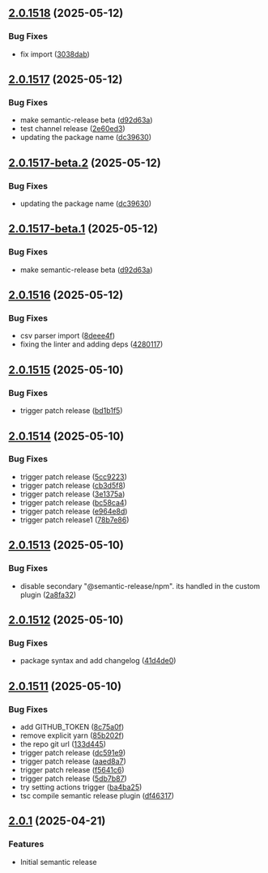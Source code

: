 ## [2.0.1518](https://github.com/eco/er-test/compare/v2.0.1517...v2.0.1518) (2025-05-12)


### Bug Fixes

* fix import ([3038dab](https://github.com/eco/er-test/commit/3038dabe4a3907a634f185799f541e9e4309a54c))

## [2.0.1517](https://github.com/eco/er-test/compare/v2.0.1516...v2.0.1517) (2025-05-12)


### Bug Fixes

* make semantic-release beta ([d92d63a](https://github.com/eco/er-test/commit/d92d63a99364fb80ce84c22d539a55c29d000b53))
* test channel release ([2e60ed3](https://github.com/eco/er-test/commit/2e60ed332f4a2432f8a8fdc49afbfe0b0d799087))
* updating the package name ([dc39630](https://github.com/eco/er-test/commit/dc39630ef6dc900cc8250355cac9f4037b0338d9))

## [2.0.1517-beta.2](https://github.com/eco/er-test/compare/v2.0.1517-beta.1...v2.0.1517-beta.2) (2025-05-12)

### Bug Fixes

- updating the package name ([dc39630](https://github.com/eco/er-test/commit/dc39630ef6dc900cc8250355cac9f4037b0338d9))

## [2.0.1517-beta.1](https://github.com/eco/er-test/compare/v2.0.1516...v2.0.1517-beta.1) (2025-05-12)

### Bug Fixes

- make semantic-release beta ([d92d63a](https://github.com/eco/er-test/commit/d92d63a99364fb80ce84c22d539a55c29d000b53))

## [2.0.1516](https://github.com/eco/er-test/compare/v2.0.1515...v2.0.1516) (2025-05-12)

### Bug Fixes

- csv parser import ([8deee4f](https://github.com/eco/er-test/commit/8deee4f29fa18fb086219f6bf08a06e719ac3f9c))
- fixing the linter and adding deps ([4280117](https://github.com/eco/er-test/commit/4280117a03d842fc7ee2b6fc027f5ac67d196de9))

## [2.0.1515](https://github.com/eco/er-test/compare/v2.0.1514...v2.0.1515) (2025-05-10)

### Bug Fixes

- trigger patch release ([bd1b1f5](https://github.com/eco/er-test/commit/bd1b1f547edba09f8fa6a268d028fed291ecb4b2))

## [2.0.1514](https://github.com/eco/er-test/compare/v2.0.1513...v2.0.1514) (2025-05-10)

### Bug Fixes

- trigger patch release ([5cc9223](https://github.com/eco/er-test/commit/5cc92237068004a6bdb07dff226d8b3a28ef5d55))
- trigger patch release ([cb3d5f8](https://github.com/eco/er-test/commit/cb3d5f803cbe74cd55f51e77c12be7e316176703))
- trigger patch release ([3e1375a](https://github.com/eco/er-test/commit/3e1375aaefcd9c3aeaee639431728307c741b30b))
- trigger patch release ([bc58ca4](https://github.com/eco/er-test/commit/bc58ca44f7492dc3121428e22b30de233f91a940))
- trigger patch release ([e964e8d](https://github.com/eco/er-test/commit/e964e8decbb7b31ef29f2ae991c4485e23d0c3a0))
- trigger patch release1 ([78b7e86](https://github.com/eco/er-test/commit/78b7e86ebbf7e2ed30ea15184441376e77ae908b))

## [2.0.1513](https://github.com/eco/er-test/compare/v2.0.1512...v2.0.1513) (2025-05-10)

### Bug Fixes

- disable secondary "@semantic-release/npm". its handled in the custom plugin ([2a8fa32](https://github.com/eco/er-test/commit/2a8fa3286943b8e3938aaf311c91a1068453aa8a))

## [2.0.1512](https://github.com/eco/er-test/compare/v2.0.1511...v2.0.1512) (2025-05-10)

### Bug Fixes

- package syntax and add changelog ([41d4de0](https://github.com/eco/er-test/commit/41d4de0bb64234684d0b1dfd8b8359baa4c62966))

## [2.0.1511](https://github.com/eco/er-test/compare/vv2.0.1510...v2.0.1511) (2025-05-10)

### Bug Fixes

- add GITHUB_TOKEN ([8c75a0f](https://github.com/eco/er-test/commit/8c75a0f3283c0cede949bfe54b7931c90507ef87))
- remove explicit yarn ([85b202f](https://github.com/eco/er-test/commit/85b202f98fc8bf330ebf469eb0b178a2c573f1e3))
- the repo git url ([133d445](https://github.com/eco/er-test/commit/133d445f3a80d82c24a79517831619d13d42c748))
- trigger patch release ([dc591e9](https://github.com/eco/er-test/commit/dc591e90b20ab928cd332552a3ee27e72efda05c))
- trigger patch release ([aaed8a7](https://github.com/eco/er-test/commit/aaed8a71ccca9a6cf37eaa6c19840521c8a3a001))
- trigger patch release ([f5641c6](https://github.com/eco/er-test/commit/f5641c6ecf53d422606e5471e03e4d60d1cd9cd6))
- trigger patch release ([5db7b87](https://github.com/eco/er-test/commit/5db7b870ad85b71ae31776c5a89c762a46f369dd))
- try setting actions trigger ([ba4ba25](https://github.com/eco/er-test/commit/ba4ba25b4d77f1878be4f71cca59deef3388efac))
- tsc compile semantic release plugin ([df46317](https://github.com/eco/er-test/commit/df4631784dbb120dc30ac30ac036db19fa8df9a3))

## [2.0.1](https://github.com/eco/eco-routes-stoyan/compare/v1.1.1...v1.1.2) (2025-04-21)

### Features

- Initial semantic release
